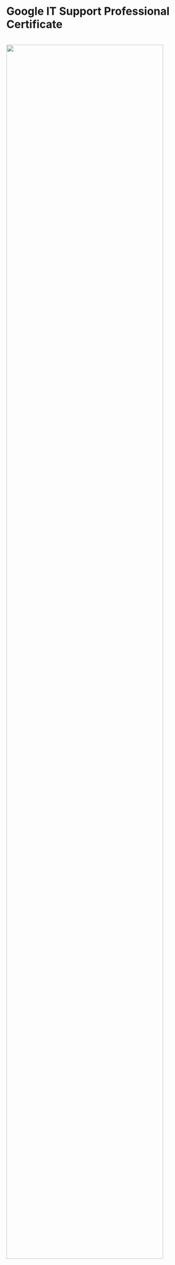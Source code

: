 # Google IT Support Professional Certificate

<br/>
<img src="https://i.imgur.com/Bgj8R68.png" height="90%" width="90%" />
<br />
